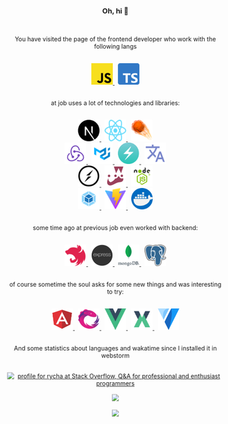 <h3 align="center">Oh, hi  👋</h3>
<br/>
<p align="center">You have visited the page of the frontend developer who work with the following langs</p>
<br/>
<div align="center">
    <a href="https://www.javascript.com/" target="_blank">
        <img src="./images/javascript.png" width="50" height="50" alt="Javascript" title="Javscript" />
    </a>
    &nbsp;
    <a href="https://www.typescriptlang.org/" target="_blank">
        <img src="./images/typescript.png" width="50" height="50" alt="Typescript" title="Typescript"/>
    </a>
</div>
<br/>
<p align="center">at job uses a lot of technologies and libraries:</p>
<br/>
<div align="center">
    <a href="https://nextjs.org/" target="_blank">
        <img src="./images/next.svg" width="50" height="50" alt="Next.js" title="Next.js"/>
    </a>
    &nbsp;
    <a href="https://reactjs.org/" target="_blank">
        <img src="./images/react.svg" width="50" height="50"  alt="React" title="React"/>
    </a>
    &nbsp;
    <a href="https://effector.dev/" target="_blank">
        <img src="./images/effector.png" width="50" height="50" alt="Effector" title="Effector"/>
    </a>
    <br />
    <a href="https://redux.js.org/" target="_blank">
        <img src="./images/redux.svg" width="50" height="50" alt="Redux" title="Redux"/>
    </a>
    &nbsp;
    <a href="https://mui.com/" target="_blank">
        <img src="./images/mui.png" width="50" height="50" alt="MUI" title="MUI"/>
    </a>
    &nbsp;
    <a href="https://chakra-ui.com/" target="_blank">
        <img src="./images/chakra.png" width="50" height="50" alt="Chakra UI" title="Chakra UI"/>
    </a>
    &nbsp;
    <a href="https://www.i18next.com/" target="_blank">
        <img src="./images/i18n.png" width="50" height="50" alt="i18n" title="i18n"/>
    </a>
    <br />
    <a href="https://socket.io/" target="_blank">
        <img src="./images/socketio.png" width="50" height="50" alt="Socket IO" title="Soscket IO"/>
    </a>
    &nbsp;
    <a href="https://jestjs.io/" target="_blank">
        <img src="./images/jest.png" width="50" height="50" alt="Jest" title="Jest"/>
    </a>
    &nbsp;
    <a href="https://nodejs.org/" target="_blank">
        <img src="./images/node.png" width="50" height="50" alt="Node.js" title="Node.js"/>
    </a>
    <br />
    <a href="https://webpack.js.org/" target="_blank">
        <img src="./images/webpack.png" width="50" height="50" alt="Webpack" title="Webpack"/>
    </a>
    &nbsp;
    <a href="https://vitejs.dev/" target="_blank">
        <img src="./images/vite.svg" width="50" height="50" alt="Vite" title="Vite"/>
    </a>
    &nbsp;
    <a href="https://www.docker.com/" target="_blank">
        <img src="./images/docker.png" width="50" height="50" alt="Docker" title="Docker"/>
    </a>
</div>
<br/>
<p align="center">some time ago at previous job even worked with backend:</p>
<br/>
<div align="center">
    <a href="https://nestjs.com/" target="_blank">
        <img src="./images/nest.svg" width="50" height="50"  alt="Nest" title="Nest"/>
    </a>
    &nbsp;
    <a href="https://expressjs.com/" target="_blank">
        <img src="./images/express.png" width="50" height="50"  alt="Express" title="Express"/>
    </a>
    &nbsp;
    <a href="https://expressjs.com/" target="_blank">
        <img src="./images/mongo.png" width="50" height="50"  alt="Mongo" title="Mongo"/>
    </a>
    &nbsp;
    <a href="https://www.postgresql.org/" target="_blank">
        <img src="./images/postgres.png" width="50" height="50"  alt="Postgresql" title="Postgresql"/>
    </a>
</div>
<br/>
<p align="center">of course sometime the soul asks for some new things and was interesting to try:</p>
<br/>
<div align="center">
    <a href="https://angular.io/" target="_blank">
        <img src="./images/angular.svg" width="50" height="50"  alt="Angular" title="Angular"/>
    </a>
    &nbsp;
    <a href="https://rxjs.dev/" target="_blank">
        <img src="./images/rxjs.svg" width="50" height="50"  alt="RxJs" title="RxJs"/>
    </a>
    &nbsp;
    <a href="https://vuejs.org/" target="_blank">
        <img src="./images/vue.png" width="50" height="50"  alt="Vue" title="Vue"/>
    </a>
    &nbsp;
    <a href="https://vuex.vuejs.org/" target="_blank">
        <img src="./images/vuex.png" width="50" height="50"  alt="Vuex" title="Vuex"/>
    </a>
    &nbsp;
    <a href="https://vuetifyjs.com/" target="_blank">
        <img src="./images/vuetify.svg" width="50" height="50"  alt="Vuetifyjs" title="Vuetifyjs"/>
    </a>
</div>
<br/>
<p align="center">And some statistics about languages and wakatime since I installed it in webstorm</p>
<br/>
<div align="center">
  <div>
    <a href="https://stackoverflow.com/users/19250187/rycha" target="_blank">
      <img
        src="https://stackoverflow.com/users/flair/19250187.png?theme=dark"
        width="208"
        height="58"
        alt="profile for rycha at Stack Overflow, Q&amp;A for professional and enthusiast programmers"
        title="profile for rycha at Stack Overflow, Q&amp;A for professional and enthusiast programmers"
    /></a>
  </div>
  <br />
  <div>
      <a href="https://github.com/rachkovartem?tab=repositories" target="_blank">
        <img
          src="https://github-readme-stats.vercel.app/api/top-langs/?username=rachkovartem&layout=compact&theme=gruvbox"
    />
  </div>
  </a>
  <br />
  <div>
    <a href="https://wakatime.com/@884334ef-b1a5-4aee-a8fa-d4ecfa039618"  target="_blank">
      <img
        src="https://wakatime.com/badge/user/884334ef-b1a5-4aee-a8fa-d4ecfa039618.svg"
      />
    </a>
  </div>
</div>
<br/>

